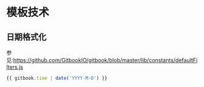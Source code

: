 # 模板技术

## 日期格式化

参见:https://github.com/GitbookIO/gitbook/blob/master/lib/constants/defaultFilters.js

```js
{{ gitbook.time | date('YYYY-M-D') }}
```

